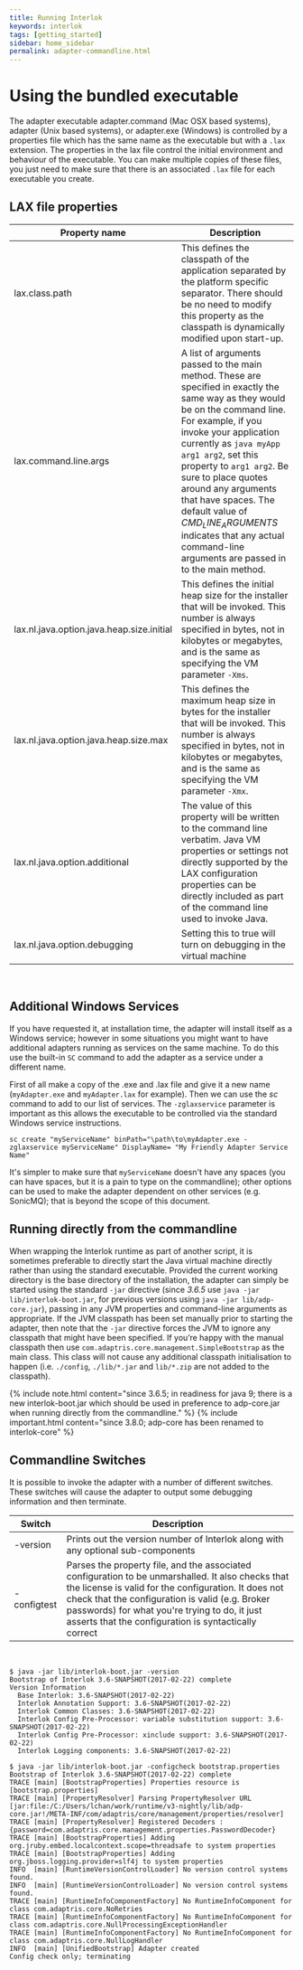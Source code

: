 ```yaml
---
title: Running Interlok
keywords: interlok
tags: [getting_started]
sidebar: home_sidebar
permalink: adapter-commandline.html
---
```

# Using the bundled executable #

The adapter executable adapter.command (Mac OSX based systems), adapter (Unix based systems), or adapter.exe (Windows) is controlled by a properties file which has the same name as the executable but with a `.lax` extension. The properties in the lax file control the initial environment and behaviour of the executable. You can make multiple copies of these files, you just need to make sure that there is an associated `.lax` file for each executable you create.

## LAX file properties ##

| Property name| Description|
|----|----|
|lax.class.path| This defines the classpath of the application separated by the platform specific separator. There should be no need to modify this property as the classpath is dynamically modified upon start-up.|
|lax.command.line.args| A list of arguments passed to the main method. These are specified in exactly the same way as they would be on the command line. For example, if you invoke your application currently as `java myApp arg1 arg2`, set this property to `arg1 arg2`. Be sure to place quotes around any arguments that have spaces. The default value of $CMD_LINE_ARGUMENTS$ indicates that any actual command-line arguments are passed in to the main method.
|lax.nl.java.option.java.heap.size.initial|This defines the initial heap size for the installer that will be invoked. This number is always specified in bytes, not in kilobytes or megabytes, and is the same as specifying the VM parameter `-Xms`.
|lax.nl.java.option.java.heap.size.max|This defines the maximum heap size in bytes for the installer that will be invoked. This number is always specified in bytes, not in kilobytes or megabytes, and is the same as specifying the VM parameter `-Xmx`.
|lax.nl.java.option.additional|The value of this property will be written to the command line verbatim. Java VM properties or settings not directly supported by the LAX configuration properties can be directly included as part of the command line used to invoke Java.
|lax.nl.java.option.debugging|Setting this to true will turn on debugging in the virtual machine|

<br/>

## Additional Windows Services ##

If you have requested it, at installation time, the adapter will install itself as a Windows service; however in some situations you might want to have additional adapters running as services on the same machine. To do this use the built-in `SC` command to add the adapter as a service under a different name.

First of all make a copy of the .exe and .lax file and give it a new name (`myAdapter.exe` and `myAdapter.lax` for example). Then we can use the _sc_ command to add to our list of services. The `-zglaxservice` parameter is important as this allows the executable to be controlled via the standard Windows service instructions.

```
sc create "myServiceName" binPath="\path\to\myAdapter.exe -zglaxservice myServiceName" DisplayName= "My Friendly Adapter Service Name"
```

It's simpler to make sure that `myServiceName` doesn't have any spaces (you can have spaces, but it is a pain to type on the commandline); other options can be used to make the adapter dependent on other services (e.g. SonicMQ); that is beyond the scope of this document.

## Running directly from the commandline ##

When wrapping the Interlok runtime as part of another script, it is sometimes preferable to directly start the Java virtual machine directly rather than using the standard executable. Provided the current working directory is the base directory of the installation, the adapter can simply be started using the standard `-jar` directive (since _3.6.5_ use `java -jar lib/interlok-boot.jar`, for previous versions using `java -jar lib/adp-core.jar`), passing in any JVM properties and command-line arguments as appropriate. If the JVM classpath has been set manually prior to starting the adapter, then note that the `-jar` directive forces the JVM to ignore any classpath that might have been specified. If you’re happy with the manual classpath then use `com.adaptris.core.management.SimpleBootstrap` as the main class. This class will not cause any additional classpath initialisation to happen (i.e. `./config`, `./lib/*.jar` and `lib/*.zip` are not added to the classpath).

{% include note.html content="since 3.6.5; in readiness for java 9; there is a new interlok-boot.jar which should be used in preference to adp-core.jar when running directly from the commandline." %}
{% include important.html content="since 3.8.0; adp-core has been renamed to interlok-core" %}


## Commandline Switches ##

It is possible to invoke the adapter with a number of different switches. These switches will cause the adapter to output some debugging information and then terminate.

|Switch | Description |
|----|----|
|-version| Prints out the version number of Interlok along with any optional sub-components|
|-configtest| Parses the property file, and the associated configuration to be unmarshalled. It also checks that the license is valid for the configuration. It does not check that the configuration is valid (e.g. Broker passwords) for what you're trying to do, it just asserts that the configuration is syntactically correct|

<br/>

```
$ java -jar lib/interlok-boot.jar -version
Bootstrap of Interlok 3.6-SNAPSHOT(2017-02-22) complete
Version Information
  Base Interlok: 3.6-SNAPSHOT(2017-02-22)
  Interlok Annotation Support: 3.6-SNAPSHOT(2017-02-22)
  Interlok Common Classes: 3.6-SNAPSHOT(2017-02-22)
  Interlok Config Pre-Processor: variable substitution support: 3.6-SNAPSHOT(2017-02-22)
  Interlok Config Pre-Processor: xinclude support: 3.6-SNAPSHOT(2017-02-22)
  Interlok Logging components: 3.6-SNAPSHOT(2017-02-22)
```

```
$ java -jar lib/interlok-boot.jar -configcheck bootstrap.properties
Bootstrap of Interlok 3.6-SNAPSHOT(2017-02-22) complete
TRACE [main] [BootstrapProperties] Properties resource is [bootstrap.properties]
TRACE [main] [PropertyResolver] Parsing PropertyResolver URL [jar:file:/C:/Users/lchan/work/runtime/v3-nightly/lib/adp-core.jar!/META-INF/com/adaptris/core/management/properties/resolver]
TRACE [main] [PropertyResolver] Registered Decoders : {password=com.adaptris.core.management.properties.PasswordDecoder}
TRACE [main] [BootstrapProperties] Adding org.jruby.embed.localcontext.scope=threadsafe to system properties
TRACE [main] [BootstrapProperties] Adding org.jboss.logging.provider=slf4j to system properties
INFO  [main] [RuntimeVersionControlLoader] No version control systems found.
INFO  [main] [RuntimeVersionControlLoader] No version control systems found.
TRACE [main] [RuntimeInfoComponentFactory] No RuntimeInfoComponent for class com.adaptris.core.NoRetries
TRACE [main] [RuntimeInfoComponentFactory] No RuntimeInfoComponent for class com.adaptris.core.NullProcessingExceptionHandler
TRACE [main] [RuntimeInfoComponentFactory] No RuntimeInfoComponent for class com.adaptris.core.NullLogHandler
INFO  [main] [UnifiedBootstrap] Adapter created
Config check only; terminating
```